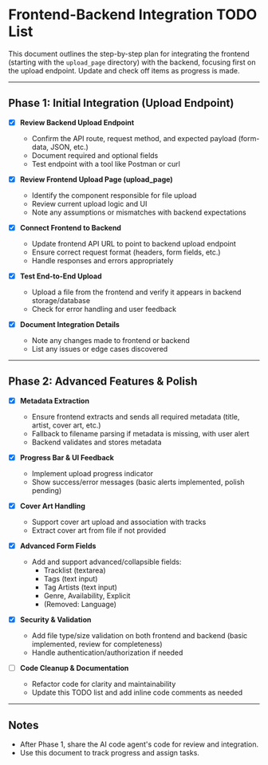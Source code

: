# Frontend-Backend Integration TODO List

This document outlines the step-by-step plan for integrating the frontend (starting with the `upload_page` directory) with the backend, focusing first on the upload endpoint. Update and check off items as progress is made.

---

## Phase 1: Initial Integration (Upload Endpoint)

- [x] **Review Backend Upload Endpoint**
  - Confirm the API route, request method, and expected payload (form-data, JSON, etc.)
  - Document required and optional fields
  - Test endpoint with a tool like Postman or curl

- [x] **Review Frontend Upload Page (upload_page)**
  - Identify the component responsible for file upload
  - Review current upload logic and UI
  - Note any assumptions or mismatches with backend expectations

- [x] **Connect Frontend to Backend**
  - Update frontend API URL to point to backend upload endpoint
  - Ensure correct request format (headers, form fields, etc.)
  - Handle responses and errors appropriately

- [x] **Test End-to-End Upload**
  - Upload a file from the frontend and verify it appears in backend storage/database
  - Check for error handling and user feedback

- [x] **Document Integration Details**
  - Note any changes made to frontend or backend
  - List any issues or edge cases discovered

---

## Phase 2: Advanced Features & Polish

- [x] **Metadata Extraction**
  - Ensure frontend extracts and sends all required metadata (title, artist, cover art, etc.)
  - Fallback to filename parsing if metadata is missing, with user alert
  - Backend validates and stores metadata

- [x] **Progress Bar & UI Feedback**
  - Implement upload progress indicator
  - Show success/error messages (basic alerts implemented, polish pending)

- [x] **Cover Art Handling**
  - Support cover art upload and association with tracks
  - Extract cover art from file if not provided

- [x] **Advanced Form Fields**
  - Add and support advanced/collapsible fields:
    - Tracklist (textarea)
    - Tags (text input)
    - Tag Artists (text input)
    - Genre, Availability, Explicit
    - (Removed: Language)

- [x] **Security & Validation**
  - Add file type/size validation on both frontend and backend (basic implemented, review for completeness)
  - Handle authentication/authorization if needed

- [ ] **Code Cleanup & Documentation**
  - Refactor code for clarity and maintainability
  - Update this TODO list and add inline code comments as needed

---

## Notes
- After Phase 1, share the AI code agent's code for review and integration.
- Use this document to track progress and assign tasks. 